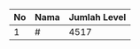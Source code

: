 | No | Nama            | Jumlah Level |
|----|-----------------|--------------|
| 1  | #    |    4517        |
